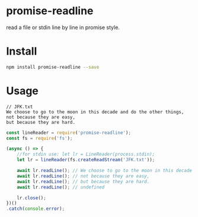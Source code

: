 # promise-readline

read a file or stdin line by line in promise style.

# Install

```bash
npm install promise-readline --save
```

# Usage

```
// JFK.txt
We choose to go to the moon in this decade and do the other things,
not because they are easy, 
but because they are hard.
```

```javascript
const lineReader = require('promise-readline');
const fs = require('fs');

(async () => {
    //for stdin use: let lr = LineReader(process.stdin);
    let lr = lineReader(fs.createReadStream('JFK.txt'));

    await lr.readLine(); // We choose to go to the moon in this decade and do the other things,
    await lr.readLine(); // not because they are easy,
    await lr.readLine(); // but because they are hard.
    await lr.readLine(); // undefined

    lr.close();
})()
.catch(console.error);
```
